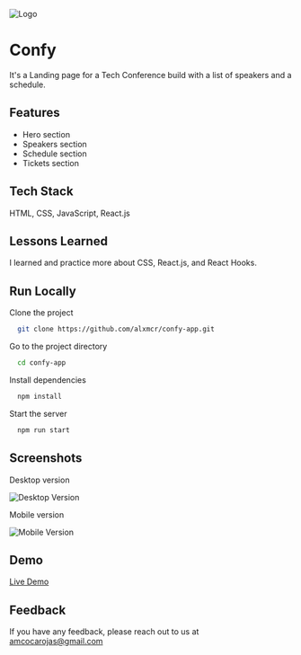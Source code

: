 ![Logo](https://res.cloudinary.com/images-alex-projects/image/upload/v1620431934/Portfolio/confy-images/logo-confy_jltiwv.png)

# Confy

It's a Landing page for a Tech Conference build with a list of speakers and a schedule.


## Features

- Hero section
- Speakers section
- Schedule section
- Tickets section

  
## Tech Stack

HTML, CSS, JavaScript, React.js


  
## Lessons Learned

I learned and practice more about CSS, React.js, and React Hooks.

  
## Run Locally

Clone the project

```bash
  git clone https://github.com/alxmcr/confy-app.git
```

Go to the project directory

```bash
  cd confy-app
```

Install dependencies

```bash
  npm install
```

Start the server

```bash
  npm run start
```

  
## Screenshots

Desktop version

![Desktop Version](https://res.cloudinary.com/images-alex-projects/image/upload/v1620410709/Portfolio/confy-images/confy-desktop_oltxyg.png)

Mobile version

![Mobile Version](https://res.cloudinary.com/images-alex-projects/image/upload/v1620410714/Portfolio/confy-images/confy-mobile_wl24mj.png)
  
## Demo

[Live Demo](https://confy-app.netlify.app/)

  
## Feedback

If you have any feedback, please reach out to us at amcocarojas@gmail.com

  